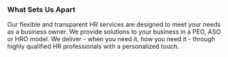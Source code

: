 ### What Sets Us Apart

Our flexible and transparent HR services are designed to meet your needs as a business owner. We provide solutions to your business in a PEO, ASO or HRO model. We deliver - when you need it, how you need it - through highly qualified HR professionals with a personalized touch.

